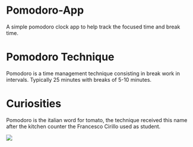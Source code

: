 # Pomodoro-App

A simple pomodoro clock app to help track the focused time and break time.

# Pomodoro Technique

Pomodoro is a time management technique consisting in break work in intervals.
Typically 25 minutes with breaks of 5-10 minutes.

# Curiosities

Pomodoro is the italian word for tomato, the technique received this name after the kitchen counter the Francesco Cirillo used as student.

<div><img src="https://upload.wikimedia.org/wikipedia/commons/thumb/3/34/Il_pomodoro.jpg/220px-Il_pomodoro.jpg"></div>
